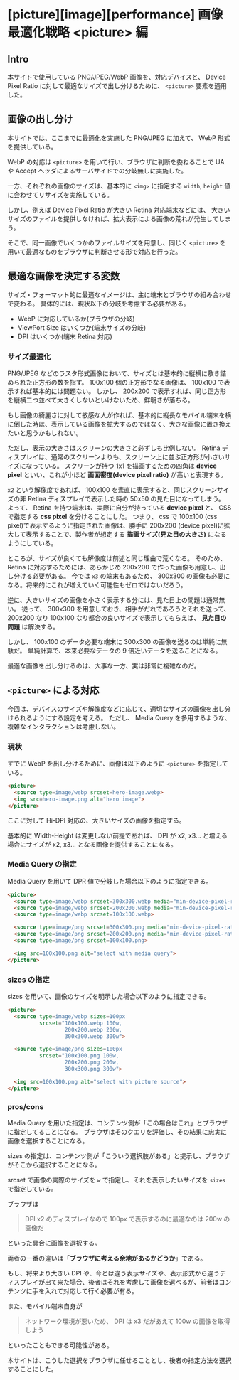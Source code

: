 # [picture][image][performance] 画像最適化戦略 &lt;picture&gt; 編

## Intro

本サイトで使用している PNG/JPEG/WebP 画像を、対応デバイスと、 Device Pixel Ratio に対して最適なサイズで出し分けるために、 `<picture>` 要素を適用した。


## 画像の出し分け

本サイトでは、ここまでに最適化を実施した PNG/JPEG に加えて、 WebP 形式を提供している。

WebP の対応は `<picture>` を用いて行い、ブラウザに判断を委ねることで UA や Accept ヘッダによるサーバサイドでの分岐無しに実施した。


一方、それぞれの画像のサイズは、基本的に `<img>` に指定する `width`, `height` 値に会わせてリサイズを実施している。

しかし、例えば Device Pixel Ratio が大きい Retina 対応端末などには、 大きいサイズのファイルを提供しなければ、拡大表示による画像の荒れが発生してしまう。

そこで、同一画像でいくつかのファイルサイズを用意し、同じく `<picture>` を用いて最適なものをブラウザに判断させる形で対応を行った。


## 最適な画像を決定する変数

サイズ・フォーマット的に最適なイメージは、主に端末とブラウザの組み合わせで変わる。
具体的には、現状以下の分岐を考慮する必要がある。

- WebP に対応しているか(ブラウザの分岐)
- ViewPort Size はいくつか(端末サイズの分岐)
- DPI はいくつか(端末 Retina 対応)


### サイズ最適化

PNG/JPEG などのラスタ形式画像において、サイズとは基本的に縦横に敷き詰められた正方形の数を指す。
100x100 個の正方形でなる画像は、 100x100 で表示すれば基本的には問題ない。
しかし、 200x200 で表示すれば、同じ正方形を縦横二つ並べて大きくしないといけないため、鮮明さが落ちる。

もし画像の綺麗さに対して敏感な人が作れば、基本的に縦長なモバイル端末を横に倒した時は、表示している画像を拡大するのではなく、大きな画像に置き換えたいと思うかもしれない。

ただし、表示の大きさはスクリーンの大きさと必ずしも比例しない。
Retina ディスプレイは、通常のスクリーンよりも、スクリーン上に並ぶ正方形が小さいサイズになっている。
スクリーンが持つ 1x1 を描画するための四角は **device pixel** といい、これが小ほど **画面密度(device pixel ratio)** が高いと表現する。

`x2` という解像度であれば、 100x100 を素直に表示すると、同じスクリーンサイズの非 Retina ディスプレイで表示した時の 50x50 の見た目になってしまう。
よって、 Retina を持つ端末は、実際に自分が持っている **device pixel** と、 CSS で指定する **css pixel** を分けることにした。
つまり、 css で 100x100 (css pixel)で表示するように指定された画像は、勝手に 200x200 (device pixel)に拡大して表示することで、製作者が想定する **描画サイズ(見た目の大きさ)** になるようにしている。

ところが、サイズが良くても解像度は前述と同じ理由で荒くなる。
そのため、 Retina に対応するためには、あらかじめ 200x200 で作った画像も用意し、出し分ける必要がある。
今では `x3` の端末もあるため、 300x300 の画像も必要になる。将来的にこれが増えていく可能性もゼロではないだろう。

逆に、大きいサイズの画像を小さく表示する分には、見た目上の問題は通常無い。
従って、 300x300 を用意しておき、相手がだれであろうとそれを送って、 200x200 なり 100x100 なり都合の良いサイズで表示してもらえば、 **見た目の問題** は解決する。

しかし、 100x100 のデータ必要な端末に 300x300 の画像を送るのは単純に無駄だ。
単純計算で、本来必要なデータの 9 倍近いデータを送ることになる。

最適な画像を出し分けるのは、大事な一方、実は非常に複雑なのだ。


## `<picture>` による対応

今回は、デバイスのサイズや解像度などに応じて、適切なサイズの画像を出し分けられるようにする設定を考える。
ただし、 Media Query を多用するような、複雑なインタラクションは考慮しない。

### 現状

すでに WebP を出し分けるために、画像は以下のように `<picture>` を指定している。

```html
<picture>
  <source type=image/webp srcset=hero-image.webp>
  <img src=hero-image.png alt="hero image">
</picture>
```


ここに対して Hi-DPI 対応の、大きいサイズの画像を指定する。

基本的に Width-Height は変更しない前提であれば、 DPI が x2, x3... と増える場合にサイズが x2, x3... となる画像を提供することになる。


### Media Query の指定

Media Query を用いて DPR 値で分岐した場合以下のように指定できる。

```html
<picture>
  <source type=image/webp srcset=300x300.webp media="min-device-pixel-ratio: 2.5">
  <source type=image/webp srcset=200x200.webp media="min-device-pixel-ratio: 1.5">
  <source type=image/webp srcset=100x100.webp>

  <source type=image/png srcset=300x300.png media="min-device-pixel-ratio: 2.5">
  <source type=image/png srcset=200x200.png media="min-device-pixel-ratio: 1.5">
  <source type=image/png srcset=100x100.png>

  <img src=100x100.png alt="select with media query">
</picture>
```


### sizes の指定

sizes を用いて、画像のサイズを明示した場合以下のように指定できる。

```html
<picture>
  <source type=image/webp sizes=100px
          srcset="100x100.webp 100w,
                  200x200.webp 200w,
                  300x300.webp 300w">

  <source type=image/png sizes=100px
          srcset="100x100.png 100w,
                  200x200.png 200w,
                  300x300.png 300w">

  <img src=100x100.png alt="select with picture source">
</picture>
```


### pros/cons

Media Query を用いた指定は、コンテンツ側が「この場合はこれ」とブラウザに指定してることになる。
ブラウザはそのクエリを評価し、その結果に忠実に画像を選択することになる。

sizes の指定は、コンテンツ側が「こういう選択肢がある」と提示し、ブラウザがそこから選択することになる。

srcset で画像の実際のサイズを `w` で指定し、それを表示したいサイズを `sizes` で指定している。

ブラウザは

> DPI x2 のディスプレイなので 100px で表示するのに最適なのは 200w の画像だ

といった具合に画像を選択する。

両者の一番の違いは「**ブラウザに考える余地があるかどうか**」である。

もし、将来より大きい DPI や、今とは違う表示サイズや、表示形式から違うディスプレイが出て来た場合、後者はそれを考慮して画像を選べるが、前者はコンテンツに手を入れて対応して行く必要が有る。

また、モバイル端末自身が

> ネットワーク環境が悪いため、 DPI は x3 だがあえて 100w の画像を取得しよう

といったこともできる可能性がある。

本サイトは、こうした選択をブラウザに任せることとし、後者の指定方法を選択することにした。
